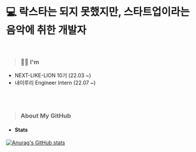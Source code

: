 # 💻 락스타는 되지 못했지만, 스타트업이라는 음악에 취한 개발자
<br/>

> ### 💁🏻 I'm
* NEXT-LIKE-LION 10기 (22.03 ~)
* 내이루리 Engineer Intern (22.07 ~)

<br/>
<br/>


> ### About My GitHub
* #### Stats
[![Anurag's GitHub stats](https://github-readme-stats.vercel.app/api?username=toyo30)](https://github.com/toyo30/github-readme-stats)
<br/>


